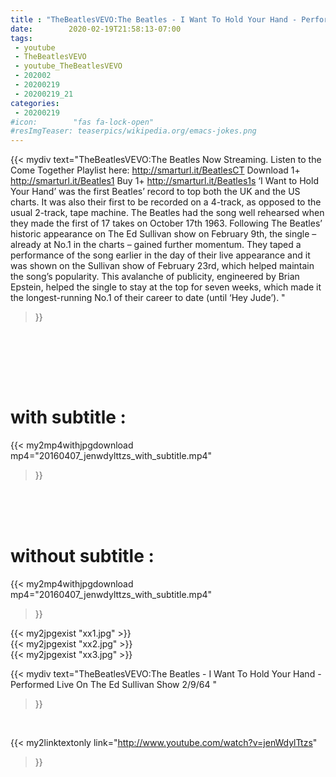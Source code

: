 ```yaml
---
title : "TheBeatlesVEVO:The Beatles - I Want To Hold Your Hand - Performed Live On The Ed Sullivan Show 2/9/64 "
date:        2020-02-19T21:58:13-07:00
tags:
 - youtube
 - TheBeatlesVEVO
 - youtube_TheBeatlesVEVO
 - 202002
 - 20200219
 - 20200219_21
categories:
 - 20200219
#icon:        "fas fa-lock-open"
#resImgTeaser: teaserpics/wikipedia.org/emacs-jokes.png
---
```


{{< mydiv text="TheBeatlesVEVO:The Beatles Now Streaming. Listen to the Come Together Playlist here: http://smarturl.it/BeatlesCT Download 1+ http://smarturl.it/Beatles1 Buy 1+ http://smarturl.it/Beatles1s  ‘I Want to Hold Your Hand’ was the first Beatles’ record to top both the UK and the US charts. It was also their first to be recorded on a 4-track, as opposed to the usual 2-track, tape machine. The Beatles had the song well rehearsed when they made the first of 17 takes on October 17th 1963.  Following The Beatles’ historic appearance on The Ed Sullivan show on February 9th, the single – already at No.1 in the charts – gained further momentum. They taped a performance of the song earlier in the day of their live appearance and it was shown on the Sullivan show of February 23rd, which helped maintain the song’s popularity. This avalanche of publicity, engineered by Brian Epstein, helped the single to stay at the top for seven weeks, which made it the longest-running No.1 of their career to date (until ‘Hey Jude’). "
>}}
<br>



<br> <br> <br>

# with subtitle :
{{< my2mp4withjpgdownload mp4="20160407_jenwdylttzs_with_subtitle.mp4"
>}}

<br> <br> <br>

# without subtitle :
{{< my2mp4withjpgdownload mp4="20160407_jenwdylttzs_with_subtitle.mp4"
>}}

{{< my2jpgexist "xx1.jpg" >}}<br>
{{< my2jpgexist "xx2.jpg" >}}<br>
{{< my2jpgexist "xx3.jpg" >}}<br>



{{< mydiv text="TheBeatlesVEVO:The Beatles - I Want To Hold Your Hand - Performed Live On The Ed Sullivan Show 2/9/64 "
>}}
<br>

{{< my2linktextonly link="http://www.youtube.com/watch?v=jenWdylTtzs"
>}}


<br>

